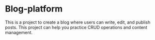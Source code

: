 # Blog-platform
This is a project to create a blog where users can write, edit, and publish posts. This project can help you practice CRUD operations and content management.
